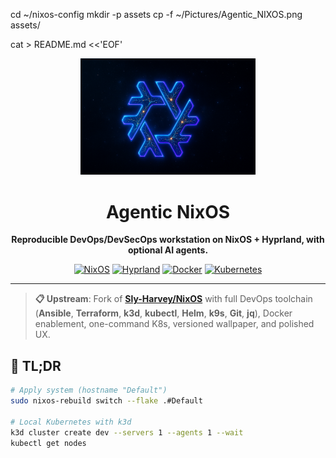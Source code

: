 cd ~/nixos-config
mkdir -p assets
cp -f ~/Pictures/Agentic_NIXOS.png assets/

cat > README.md <<'EOF'
<div align="center">
  <img src="./assets/Agentic_NixOS.png" alt="Agentic NixOS" width="280">
  
  # Agentic NixOS
  
  **Reproducible DevOps/DevSecOps workstation on NixOS + Hyprland, with optional AI agents.**
  
  [![NixOS](https://img.shields.io/badge/NixOS-5277C3?style=flat-square&logo=nixos&logoColor=white)](https://nixos.org)
  [![Hyprland](https://img.shields.io/badge/Hyprland-00D9FF?style=flat-square&logo=wayland&logoColor=white)](https://hyprland.org)
  [![Docker](https://img.shields.io/badge/Docker-2496ED?style=flat-square&logo=docker&logoColor=white)](https://docker.com)
  [![Kubernetes](https://img.shields.io/badge/Kubernetes-326CE5?style=flat-square&logo=kubernetes&logoColor=white)](https://kubernetes.io)
  
</div>

---

> **📋 Upstream**: Fork of [**Sly-Harvey/NixOS**](https://github.com/Sly-Harvey/NixOS) with full DevOps toolchain (**Ansible**, **Terraform**, **k3d**, **kubectl**, **Helm**, **k9s**, **Git**, **jq**), Docker enablement, one-command K8s, versioned wallpaper, and polished UX.

## 🚀 TL;DR

```bash
# Apply system (hostname "Default")
sudo nixos-rebuild switch --flake .#Default

# Local Kubernetes with k3d
k3d cluster create dev --servers 1 --agents 1 --wait
kubectl get nodes
